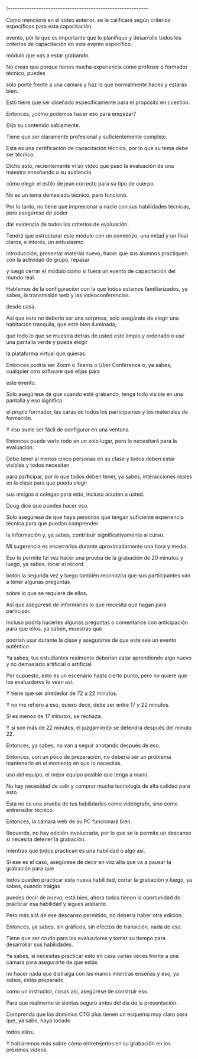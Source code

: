 !-----------------------------------------------------------

Como mencioné en el video anterior, se le calificará según criterios específicos para esta capacitación.

evento, por lo que es importante que lo planifique y desarrolle todos los criterios de capacitación en este evento específico.

módulo que vas a estar grabando.

No creas que porque tienes mucha experiencia como profesor o formador técnico, puedes

solo ponte frente a una cámara y haz lo que normalmente haces y estarás bien.

Esto tiene que ser diseñado específicamente para el propósito en cuestión.

Entonces, ¿cómo podemos hacer eso para empezar?

Elija su contenido sabiamente.

Tiene que ser claramente profesional y suficientemente complejo.

Esta es una certificación de capacitación técnica, por lo que su tema debe ser técnico.

Dicho esto, recientemente vi un video que pasó la evaluación de una maestra enseñando a su audiencia

cómo elegir el estilo de jean correcto para su tipo de cuerpo.

No es un tema demasiado técnico, pero funcionó.

Por lo tanto, no tiene que impresionar a nadie con sus habilidades técnicas, pero asegúrese de poder

dar evidencia de todos los criterios de evaluación.

Tendrá que estructurar este módulo con un comienzo, una mitad y un final claros, e interés, un entusiasmo

introducción, presentar material nuevo, hacer que sus alumnos practiquen con la actividad de grupo, repasar

y luego cerrar el módulo como si fuera un evento de capacitación del mundo real.

Hablemos de la configuración con la que todos estamos familiarizados, ya sabes, la transmisión web y las videoconferencias.

desde casa.

Así que esto no debería ser una sorpresa, solo asegúrate de elegir una habitación tranquila, que esté bien iluminada,

que todo lo que se muestra detrás de usted esté limpio y ordenado o use una pantalla verde y puede elegir

la plataforma virtual que quieras.

Entonces podría ser Zoom o Teams o Uber Conference o, ya sabes, cualquier otro software que elijas para

este evento.

Solo asegúrese de que cuando esté grabando, tenga todo visible en una pantalla y eso significa

el propio formador, las caras de todos los participantes y los materiales de formación.

Y eso suele ser fácil de configurar en una ventana.

Entonces puede verlo todo en un solo lugar, pero lo necesitará para la evaluación.

Debe tener al menos cinco personas en su clase y todos deben estar visibles y todos necesitan

para participar, por lo que todos deben tener, ya sabes, interacciones reales en la clase para que pueda elegir

sus amigos o colegas para esto, incluso acuden a usted.

Doug dice que puedes hacer eso.

Solo asegúrese de que haya personas que tengan suficiente experiencia técnica para que puedan comprender

la información y, ya sabes, contribuir significativamente al curso.

Mi sugerencia es encerrarlos durante aproximadamente una hora y media.

Eso te permite tal vez hacer una prueba de la grabación de 20 minutos y luego, ya sabes, tocar el récord.

botón la segunda vez y luego también reconozca que sus participantes van a tener algunas preguntas

sobre lo que se requiere de ellos.

Así que asegúrese de informarles lo que necesita que hagan para participar.

Incluso podría hacerles algunas preguntas o comentarios con anticipación para que ellos, ya saben, muestras que

podrían usar durante la clase y asegurarse de que este sea un evento auténtico.

Ya sabes, tus estudiantes realmente deberían estar aprendiendo algo nuevo y no demasiado artificial o artificial.

Por supuesto, esto es un escenario hasta cierto punto, pero no quiere que los evaluadores lo vean así.

Y tiene que ser alrededor de 72 a 22 minutos.

Y no me refiero a eso, quiero decir, debe ser entre 17 y 22 minutos.

Si es menos de 17 minutos, se rechaza.

Y si son más de 22 minutos, el juzgamiento se detendrá después del minuto 22.

Entonces, ya sabes, no van a seguir anotando después de eso.

Entonces, con un poco de preparación, no debería ser un problema mantenerlo en el momento en que lo necesitas.

uso del equipo, el mejor equipo posible que tenga a mano.

No hay necesidad de salir y comprar mucha tecnología de alta calidad para esto.

Esta no es una prueba de tus habilidades como videógrafo, sino como entrenador técnico.

Entonces, la cámara web de su PC funcionará bien.

Recuerde, no hay edición involucrada, por lo que se le permite un descanso si necesita detener la grabación.

mientras que todos practican es una habilidad o algo así.

Si ese es el caso, asegúrese de decir en voz alta que va a pausar la grabación para que

todos pueden practicar esta nueva habilidad, cortar la grabación y luego, ya sabes, cuando traigas

puedes decir de nuevo, está bien, ahora todos tienen la oportunidad de practicar esa habilidad y sigues adelante.

Pero más allá de ese descanso permitido, no debería haber otra edición.

Entonces, ya sabes, sin gráficos, sin efectos de transición, nada de eso.

Tiene que ser crudo para los evaluadores y tomar su tiempo para desarrollar sus habilidades.

Ya sabes, si necesitas practicar esto en casa varias veces frente a una cámara para asegurarte de que estás

no hacer nada que distraiga con las manos mientras enseñas y eso, ya sabes, estás preparado

como un instructor, cosas así, asegúrese de construir eso.

Para que realmente te sientas seguro antes del día de la presentación.

Comprenda que los dominios CTG plus tienen un esquema muy claro para que, ya sabe, haya tocado

todos ellos.

Y hablaremos más sobre cómo entretejerlos en su grabación en los próximos videos.